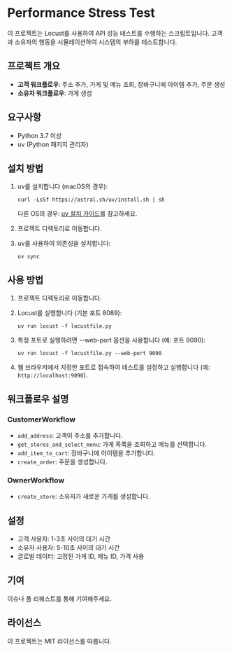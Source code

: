 # Performance Stress Test

이 프로젝트는 Locust를 사용하여 API 성능 테스트를 수행하는 스크립트입니다. 고객과 소유자의 행동을 시뮬레이션하여 시스템의 부하를 테스트합니다.

## 프로젝트 개요

- **고객 워크플로우**: 주소 추가, 가게 및 메뉴 조회, 장바구니에 아이템 추가, 주문 생성
- **소유자 워크플로우**: 가게 생성

## 요구사항

- Python 3.7 이상
- uv (Python 패키지 관리자)

## 설치 방법

1. uv를 설치합니다 (macOS의 경우):
   ```
   curl -LsSf https://astral.sh/uv/install.sh | sh
   ```
   다른 OS의 경우: [uv 설치 가이드](https://docs.astral.sh/uv/getting-started/installation/)를 참고하세요.

2. 프로젝트 디렉토리로 이동합니다.

3. uv를 사용하여 의존성을 설치합니다:
   ```
   uv sync
   ```

## 사용 방법

1. 프로젝트 디렉토리로 이동합니다.

2. Locust를 실행합니다 (기본 포트 8089):
   ```
   uv run locust -f locustfile.py
   ```

3. 특정 포트로 실행하려면 --web-port 옵션을 사용합니다 (예: 포트 9090):
   ```
   uv run locust -f locustfile.py --web-port 9090
   ```

4. 웹 브라우저에서 지정한 포트로 접속하여 테스트를 설정하고 실행합니다 (예: `http://localhost:9090`).

## 워크플로우 설명

### CustomerWorkflow
- `add_address`: 고객이 주소를 추가합니다.
- `get_stores_and_select_menu`: 가게 목록을 조회하고 메뉴를 선택합니다.
- `add_item_to_cart`: 장바구니에 아이템을 추가합니다.
- `create_order`: 주문을 생성합니다.

### OwnerWorkflow
- `create_store`: 소유자가 새로운 가게를 생성합니다.

## 설정

- 고객 사용자: 1-3초 사이의 대기 시간
- 소유자 사용자: 5-10초 사이의 대기 시간
- 글로벌 데이터: 고정된 가게 ID, 메뉴 ID, 가격 사용

## 기여

이슈나 풀 리퀘스트를 통해 기여해주세요.

## 라이선스

이 프로젝트는 MIT 라이선스를 따릅니다.